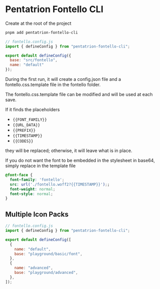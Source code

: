 # Pentatrion Fontello CLI

Create at the root of the project

```bash
pnpm add pentatrion-fontello-cli
```

```js
// fontello.config.js
import { defineConfig } from "pentatrion-fontello-cli";

export default defineConfig({
  base: "src/fontello",
  name: "default"
});
```

During the first run, it will create a config.json file and a fontello.css.template file in the fontello folder.

The fontello.css.template file can be modified and will be used at each save.

If it finds the placeholders

- `{{FONT_FAMILY}}`
- `{{URL_DATA}}`
- `{{PREFIX}}`
- `{{TIMESTAMP}}`
- `{{CODES}}`

they will be replaced; otherwise, it will leave what is in place.

If you do not want the font to be embedded in the stylesheet in base64, simply replace in the template file

```css
@font-face {
  font-family: 'fontello';
  src: url('./fontello.woff2?{{TIMESTAMP}}');;
  font-weight: normal;
  font-style: normal;
}
```

## Multiple Icon Packs

```js
// fontello.config.js
import { defineConfig } from "pentatrion-fontello-cli";

export default defineConfig([
  {
    name: "default",
    base: "playground/basic/font",
  },
  {
    name: "advanced",
    base: "playground/advanced",
  },
]);
```